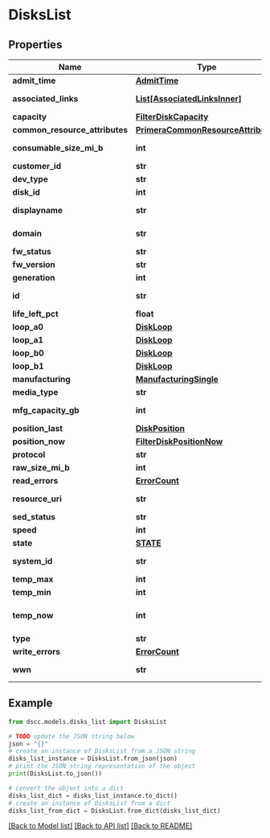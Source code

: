 # DisksList


## Properties

Name | Type | Description | Notes
------------ | ------------- | ------------- | -------------
**admit_time** | [**AdmitTime**](AdmitTime.md) |  | [optional] 
**associated_links** | [**List[AssociatedLinksInner]**](AssociatedLinksInner.md) | Associated Links Details | [optional] 
**capacity** | [**FilterDiskCapacity**](FilterDiskCapacity.md) |  | [optional] 
**common_resource_attributes** | [**PrimeraCommonResourceAttributes**](PrimeraCommonResourceAttributes.md) |  | [optional] 
**consumable_size_mi_b** | **int** | consumable size of disk in MiB | [optional] 
**customer_id** | **str** | customerId | [optional] 
**dev_type** | **str** | Type of the disk. | [optional] 
**disk_id** | **int** | id of the disk | [optional] 
**displayname** | **str** | Name to be used for display purposes | [optional] 
**domain** | **str** | Domain that the resource belongs to | [optional] 
**fw_status** | **str** | firmware status | [optional] 
**fw_version** | **str** | firmware version | [optional] 
**generation** | **int** | generation | [optional] 
**id** | **str** | Unique Identifier of the resource. &#x60;Filter&#x60; | [optional] 
**life_left_pct** | **float** | Life Left Percentage | [optional] 
**loop_a0** | [**DiskLoop**](DiskLoop.md) |  | [optional] 
**loop_a1** | [**DiskLoop**](DiskLoop.md) |  | [optional] 
**loop_b0** | [**DiskLoop**](DiskLoop.md) |  | [optional] 
**loop_b1** | [**DiskLoop**](DiskLoop.md) |  | [optional] 
**manufacturing** | [**ManufacturingSingle**](ManufacturingSingle.md) |  | [optional] 
**media_type** | **str** | Media Type of the disk | [optional] 
**mfg_capacity_gb** | **int** | manufacturing capacity of disk in GB | [optional] 
**position_last** | [**DiskPosition**](DiskPosition.md) |  | [optional] 
**position_now** | [**FilterDiskPositionNow**](FilterDiskPositionNow.md) |  | [optional] 
**protocol** | **str** | protocol over the disk | [optional] 
**raw_size_mi_b** | **int** | raw Size of disk in GB | [optional] 
**read_errors** | [**ErrorCount**](ErrorCount.md) |  | [optional] 
**resource_uri** | **str** | resourceUri for detailed disk object | [optional] 
**sed_status** | **str** | SED Status | [optional] 
**speed** | **int** | speed | [optional] 
**state** | [**STATE**](STATE.md) |  | [optional] 
**system_id** | **str** | SystemId/SerialNumber of the array. | [optional] 
**temp_max** | **int** | Max Temp of the disk | [optional] 
**temp_min** | **int** | Min Temp of the disk | [optional] 
**temp_now** | **int** | Current Temp of the disk, will be updated at most once in an hour | [optional] 
**type** | **str** | type | [optional] 
**write_errors** | [**ErrorCount**](ErrorCount.md) |  | [optional] 
**wwn** | **str** | unique WWN of the disk. &#x60;Filter, Sort&#x60; | [optional] 

## Example

```python
from dscc.models.disks_list import DisksList

# TODO update the JSON string below
json = "{}"
# create an instance of DisksList from a JSON string
disks_list_instance = DisksList.from_json(json)
# print the JSON string representation of the object
print(DisksList.to_json())

# convert the object into a dict
disks_list_dict = disks_list_instance.to_dict()
# create an instance of DisksList from a dict
disks_list_from_dict = DisksList.from_dict(disks_list_dict)
```
[[Back to Model list]](../README.md#documentation-for-models) [[Back to API list]](../README.md#documentation-for-api-endpoints) [[Back to README]](../README.md)


